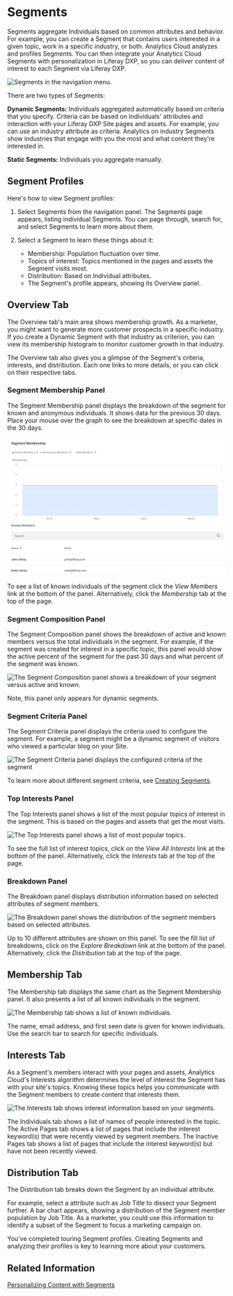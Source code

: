 # Segments

Segments aggregate Individuals based on common attributes and behavior. For example, you can create a Segment that contains users interested in a given topic, work in a specific industry, or both. Analytics Cloud analyzes and profiles Segments. You can then integrate your Analytics Cloud Segments with personalization in Liferay DXP, so you can deliver content of interest to each Segment via Liferay DXP.

![Segments in the navigation menu.](segments/images/01.png)

There are two types of Segments:

**Dynamic Segments:** Individuals aggregated automatically based on criteria that you specify. Criteria can be based on Individuals' attributes and interaction with your Liferay DXP Site pages and assets. For example, you can use an industry attribute as criteria. Analytics on industry Segments show industries that engage with you the most and what content they're interested in.

**Static Segments:** Individuals you aggregate manually. 

## Segment Profiles

Here's how to view Segment profiles:

1. Select Segments from the navigation panel. The Segments page appears, listing individual Segments. You can page through, search for, and select Segments to learn more about them.

1. Select a Segment to learn these things about it:

    * Membership: Population fluctuation over time.
    * Topics of interest: Topics mentioned in the pages and assets the Segment visits most.
    * Distribution: Based on Individual attributes.
    * The Segment's profile appears, showing its Overview panel.

## Overview Tab

The Overview tab's main area shows membership growth. As a marketer, you might want to generate more customer prospects in a specific industry. If you create a Dynamic Segment with that industry as criterion, you can view its membership histogram to monitor customer growth in that industry.

The Overview tab also gives you a glimpse of the Segment's criteria, interests, and distribution. Each one links to more details, or you can click on their respective tabs.

### Segment Membership Panel

The Segment Membership panel displays the breakdown of the segment for known and anonymous individuals. It shows data for the previous 30 days. Place your mouse over the graph to see the breakdown at specific dates in the 30 days. 

![The Segment Membership panel shows a breakdown of your segment for the past 30 days.](./segments/images/02.png)

To see a list of known individuals of the segment click the *View Members* link at the bottom of the panel. Alternatively, click the *Membership* tab at the top of the page.

### Segment Composition Panel

The Segment Composition panel shows the breakdown of active and known members versus the total individuals in the segment. For example, if the segment was created for interest in a specific topic, this panel would show the active percent of the segment for the past 30 days and what percent of the segment was known.

![The Segment Composition panel shows a breakdown of your segment versus active and known.](./segments/images/03.png)

Note, this panel only appears for dynamic segments.

### Segment Criteria Panel

The Segment Criteria panel displays the criteria used to configure the segment. For example, a segment might be a dynamic segment of visitors who viewed a particular blog on your Site.

![The Segment Criteria panel displays the configured criteria of the segment](./segments/images/04.png)

To learn more about different segment criteria, see [Creating Segments](./creating-segments.md).

### Top Interests Panel

The Top Interests panel shows a list of the most popular topics of interest in the segment. This is based on the pages and assets that get the most visits. 

![The Top Interests panel shows a list of most popular topics.](./segments/images/05.png)

To see the full list of interest topics, click on the *View All Interests* link at the bottom of the panel. Alternatively, click the *Interests* tab at the top of the page.

### Breakdown Panel

The Breakdown panel displays distribution information based on selected attributes of segment members.

![The Breakdown panel shows the distribution of the segment members based on selected attributes.](./segments/images/06.png)

Up to 10 different attributes are shown on this panel. To see the fill list of breakdowns, click on the *Explore Breakdown* link at the bottom of the panel. Alternatively, click the *Distribution* tab at the top of the page.

## Membership Tab

The Membership tab displays the same chart as the Segment Membership panel. It also presents a list of all known individuals in the segment.

![The Membership tab shows a list of known individuals.](./segments/images/07.png)

The name, email address, and first seen date is given for known individuals. Use the search bar to search for specific individuals. 

## Interests Tab

As a Segment's members interact with your pages and assets, Analytics Cloud's Interests algorithm determines the level of interest the Segment has with your site's topics. Knowing these topics helps you communicate with the Segment members to create content that interests them.

![The Interests tab shows interest information based on your segments.](./segments/images/08.png)

The Individuals tab shows a list of names of people interested in the topic. The Active Pages tab shows a list of pages that include the interest keyword(s) that were recently viewed by segment members. The Inactive Pages tab shows a list of pages that include the interest keyword(s) but have not been recently viewed.

## Distribution Tab

The Distribution tab breaks down the Segment by an individual attribute.

For example, select a attribute such as Job Title to dissect your Segment further. A bar chart appears, showing a distribution of the Segment member population by Job Title. As a marketer, you could use this information to identify a subset of the Segment to focus a marketing campaign on.

You've completed touring Segment profiles. Creating Segments and analyzing their profiles is key to learning more about your customers.

## Related Information

[Personalizing Content with Segments](../../optimization/personalizing-content-with-segments.md)

